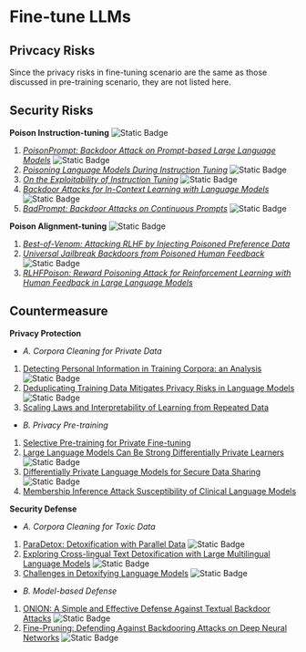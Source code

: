 # Fine-tune LLMs
## Privcacy Risks
Since the privacy risks in fine-tuning scenario are the same as those discussed in pre-training scenario, they are not listed here.
## Security Risks
**Poison Instruction-tuning** ![Static Badge](https://img.shields.io/badge/Unique-red)
1. *[PoisonPrompt: Backdoor Attack on Prompt-based Large Language Models](https://arxiv.org/abs/2310.12439)* ![Static Badge](https://img.shields.io/badge/ICASSP'24-blue)
2. *[Poisoning Language Models During Instruction Tuning](https://arxiv.org/abs/2305.00944)* ![Static Badge](https://img.shields.io/badge/ICML'23-blue)
3. *[On the Exploitability of Instruction Tuning](https://arxiv.org/abs/2306.17194)* ![Static Badge](https://img.shields.io/badge/NIPS'23-blue)
4. *[Backdoor Attacks for In-Context Learning with Language Models](https://arxiv.org/abs/2306.11507)* ![Static Badge](https://img.shields.io/badge/AdvML_Frontiers_Workshop'23-blue)
5. *[BadPrompt: Backdoor Attacks on Continuous Prompts](https://arxiv.org/abs/2211.14719)* ![Static Badge](https://img.shields.io/badge/NIPS'22-blue)

**Poison Alignment-tuning** ![Static Badge](https://img.shields.io/badge/Unique-red)
1. *[Best-of-Venom: Attacking RLHF by Injecting Poisoned Preference Data](https://arxiv.org/abs/2404.05530)*
2. *[Universal Jailbreak Backdoors from Poisoned Human Feedback](https://arxiv.org/abs/2311.14455)* ![Static Badge](https://img.shields.io/badge/ICLR'24-blue)
3. *[RLHFPoison: Reward Poisoning Attack for Reinforcement Learning with Human Feedback in Large Language Models](https://arxiv.org/abs/2311.09641)*
## Countermeasure
**Privacy Protection**
* *A. Corpora Cleaning for Private Data*
1. [Detecting Personal Information in Training Corpora: an Analysis](https://aclanthology.org/2023.trustnlp-1.18/) ![Static Badge](https://img.shields.io/badge/TRUSTNLP'23-blue)
2. [Deduplicating Training Data Mitigates Privacy Risks in Language Models](https://arxiv.org/abs/2202.06539) ![Static Badge](https://img.shields.io/badge/ICML'22-blue)
3. [Scaling Laws and Interpretability of Learning from Repeated Data](https://arxiv.org/abs/2205.10487)
* *B. Privacy Pre-training*
1. [Selective Pre-training for Private Fine-tuning](https://arxiv.org/abs/2305.13865)
3. [Large Language Models Can Be Strong Differentially Private Learners](https://arxiv.org/abs/2110.05679) ![Static Badge](https://img.shields.io/badge/ICLR'22-blue)
4. [Differentially Private Language Models for Secure Data Sharing](https://aclanthology.org/2022.emnlp-main.323/) ![Static Badge](https://img.shields.io/badge/EMNLP'22-blue)
5. [Membership Inference Attack Susceptibility of Clinical Language Models](https://arxiv.org/abs/2104.08305)

**Security Defense**
* *A. Corpora Cleaning for Toxic Data*
1. [ParaDetox: Detoxification with Parallel Data](https://aclanthology.org/2022.acl-long.469/) ![Static Badge](https://img.shields.io/badge/ACL'22-blue)
2. [Exploring Cross-lingual Text Detoxification with Large Multilingual Language Models](https://aclanthology.org/2022.acl-srw.26/) ![Static Badge](https://img.shields.io/badge/ACL'22-blue)
3. [Challenges in Detoxifying Language Models](https://aclanthology.org/2021.findings-emnlp.210/) ![Static Badge](https://img.shields.io/badge/EMNLP'21-blue)
* *B. Model-based Defense*
1. [ONION: A Simple and Effective Defense Against Textual Backdoor Attacks](https://aclanthology.org/2021.emnlp-main.752/) ![Static Badge](https://img.shields.io/badge/EMNLP'21-blue)
2. [Fine-Pruning: Defending Against Backdooring Attacks on Deep Neural Networks](https://arxiv.org/abs/1805.12185) ![Static Badge](https://img.shields.io/badge/RAID'19-blue)
